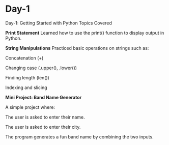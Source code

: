 # Day-1
Day-1: Getting Started with Python
Topics Covered

**Print Statement**
Learned how to use the print() function to display output in Python.

**String Manipulations**
Practiced basic operations on strings such as:

Concatenation (+)

Changing case (.upper(), .lower())

Finding length (len())

Indexing and slicing

**Mini Project: Band Name Generator**

A simple project where:

The user is asked to enter their name.

The user is asked to enter their city.

The program generates a fun band name by combining the two inputs.

